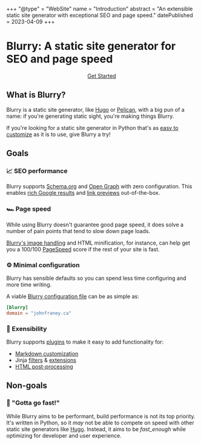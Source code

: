 +++
"@type" = "WebSite"
name = "Introduction"
abstract = "An extensible static site generator with exceptional SEO and page speed."
datePublished = 2023-04-09
+++

# Blurry: A static site generator for SEO and page speed

<p style="text-align: center;">
    <a href="/getting-started/quick-start/" class="right-arrow" role="button" rel="noreferrer">Get Started</a>
</p>

## What is Blurry?

Blurry is a static site generator, like [Hugo](https://gohugo.io) or [Pelican](https://getpelican.com/), with a big pun of a name: if you're generating static sight, you're making things Blurry.

If you're looking for a static site generator in Python that's as [easy to customize](./plugins/intro.md) as it is to use, give Blurry a try!

## Goals

<div class="flex-grid">

<article>

### 📈 SEO performance

Blurry supports [Schema.org](https://schema.org/) and [Open Graph](https://ogp.me/) with zero configuration.
This enables [rich Google results](https://developers.google.com/search/docs/appearance/structured-data/search-gallery) and [link previews](https://www.opengraph.xyz/) out-of-the-box.

</article>

<article>

### 🏎️ Page speed

While using Blurry doesn't guarantee good page speed, it does solve a number of pain points that tend to slow down page loads.

[Blurry's image handling](../content/images.md) and HTML minification, for instance, can help get you a 100/100 [PageSpeed](https://pagespeed.web.dev/) score if the rest of your site is fast.

</article>

<article>

### ⚙ Minimal configuration

Blurry has sensible defaults so you can spend less time configuring and more time writing.

A viable [Blurry configuration file](./configuration/blurry.toml.md) can be as simple as:

```toml
[blurry]
domain = "johnfraney.ca"
```

</article>

<article>

### 🧩 Exensibility

Blurry supports [plugins](./plugins/intro.md) to make it easy to add functionality for:

- [Markdown customization](./plugins/write-a-markdown-plugin.md)
- Jinja [filters](./plugins/write-a-jinja-filter-plugin.md) & [extensions](./plugins/write-a-jinja-extension-plugin.md)
- [HTML post-processing](./plugins/write-an-html-plugin.md)

</article>

</div>

## Non-goals

<div class="flex-grid">

<article>

### 🚄 "Gotta go fast!"

While Blurry aims to be performant, build performance is not its top priority.
It's written in Python, so it _may_ not be able to compete on speed with other static site generators like [Hugo](https://gohugo.io/).
Instead, it aims to be _fast_enough_ while optimizing for developer and user experience.

</article>

</div>
